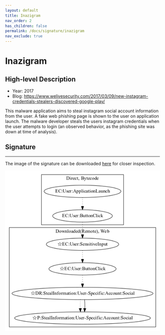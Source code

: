 ```yaml
---
layout: default
title: Inazigram
nav_order: 2
has_children: false
permalink: /docs/signature/inazigram
nav_exclude: true
---
```


# Inazigram

## High-level Description

* Year: 2017
* Blog: https://www.welivesecurity.com/2017/03/09/new-instagram-credentials-stealers-discovered-google-play/

This malware application aims to steal instagram social account information from the user. A fake web phishing page is shown to the user on application launch. The malware developer steals the users instagram credentials when the user attempts to login (an observed behavior, as the phishing site was down at time of analysis).

## Signature
---

The image of the signature can be downloaded [here](../../img/signatures/Inazigram.png) for closer inspection.

![](../../img/signatures/Inazigram.png)
